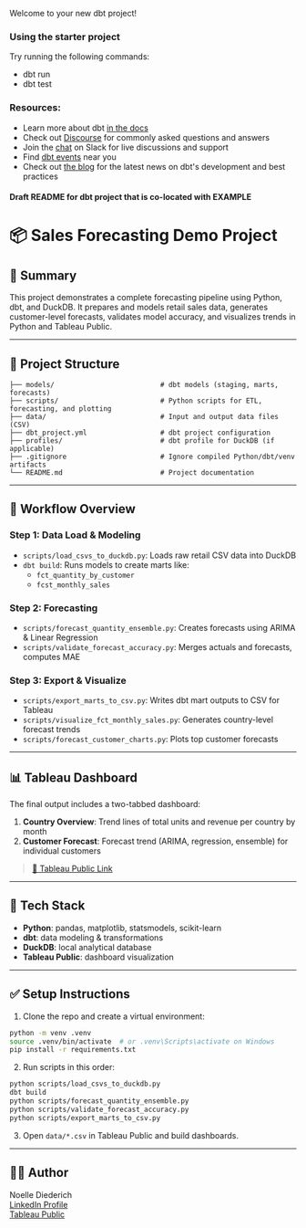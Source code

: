 Welcome to your new dbt project!

### Using the starter project

Try running the following commands:
- dbt run
- dbt test


### Resources:
- Learn more about dbt [in the docs](https://docs.getdbt.com/docs/introduction)
- Check out [Discourse](https://discourse.getdbt.com/) for commonly asked questions and answers
- Join the [chat](https://community.getdbt.com/) on Slack for live discussions and support
- Find [dbt events](https://events.getdbt.com) near you
- Check out [the blog](https://blog.getdbt.com/) for the latest news on dbt's development and best practices


#### Draft README for dbt project that is co-located with EXAMPLE
# 📦 Sales Forecasting Demo Project

## 🧾 Summary
This project demonstrates a complete forecasting pipeline using Python, dbt, and DuckDB. It prepares and models retail sales data, generates customer-level forecasts, validates model accuracy, and visualizes trends in Python and Tableau Public.

---

## 📁 Project Structure
```
├── models/                          # dbt models (staging, marts, forecasts)
├── scripts/                         # Python scripts for ETL, forecasting, and plotting
├── data/                            # Input and output data files (CSV)
├── dbt_project.yml                  # dbt project configuration
├── profiles/                        # dbt profile for DuckDB (if applicable)
├── .gitignore                       # Ignore compiled Python/dbt/venv artifacts
└── README.md                        # Project documentation
```

---

## 🔄 Workflow Overview

### Step 1: Data Load & Modeling
- `scripts/load_csvs_to_duckdb.py`: Loads raw retail CSV data into DuckDB
- `dbt build`: Runs models to create marts like:
  - `fct_quantity_by_customer`
  - `fcst_monthly_sales`

### Step 2: Forecasting
- `scripts/forecast_quantity_ensemble.py`: Creates forecasts using ARIMA & Linear Regression
- `scripts/validate_forecast_accuracy.py`: Merges actuals and forecasts, computes MAE

### Step 3: Export & Visualize
- `scripts/export_marts_to_csv.py`: Writes dbt mart outputs to CSV for Tableau
- `scripts/visualize_fct_monthly_sales.py`: Generates country-level forecast trends
- `scripts/forecast_customer_charts.py`: Plots top customer forecasts

---

## 📊 Tableau Dashboard
The final output includes a two-tabbed dashboard:

1. **Country Overview**: Trend lines of total units and revenue per country by month
2. **Customer Forecast**: Forecast trend (ARIMA, regression, ensemble) for individual customers

> [🔗 Tableau Public Link](https://public.tableau.com/app/profile/noelle.diederich)

---

## 🧰 Tech Stack
- **Python**: pandas, matplotlib, statsmodels, scikit-learn
- **dbt**: data modeling & transformations
- **DuckDB**: local analytical database
- **Tableau Public**: dashboard visualization

---

## ✅ Setup Instructions
1. Clone the repo and create a virtual environment:
```bash
python -m venv .venv
source .venv/bin/activate  # or .venv\Scripts\activate on Windows
pip install -r requirements.txt
```

2. Run scripts in this order:
```bash
python scripts/load_csvs_to_duckdb.py
dbt build
python scripts/forecast_quantity_ensemble.py
python scripts/validate_forecast_accuracy.py
python scripts/export_marts_to_csv.py
```

3. Open `data/*.csv` in Tableau Public and build dashboards.

---

## 🙋‍♀️ Author
Noelle Diederich  
[LinkedIn Profile](https://www.linkedin.com/in/noelle-diederich)  
[Tableau Public](https://public.tableau.com/app/profile/noelle.diederich)

